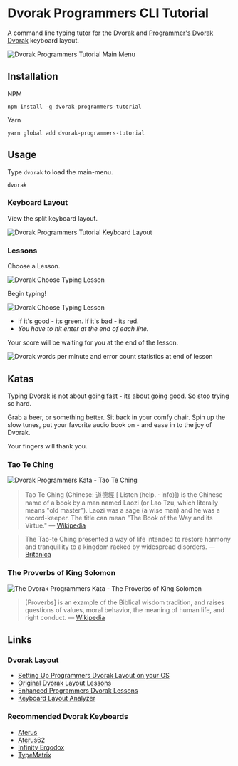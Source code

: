 # Dvorak Programmers CLI Tutorial

A command line typing tutor for the Dvorak and [Programmer's Dvorak
Dvorak](http://www.kaufmann.no/roland/dvorak/)
keyboard layout.

![Dvorak Programmers Tutorial Main Menu](https://i.imgur.com/2OBkfq9.png)

## Installation

NPM

```shell
npm install -g dvorak-programmers-tutorial
```

Yarn

```shell
yarn global add dvorak-programmers-tutorial
```

## Usage

Type `dvorak` to load the main-menu.

```
dvorak
```

### Keyboard Layout

View the split keyboard layout.

![Dvorak Programmers Tutorial Keyboard Layout](https://i.imgur.com/HQSDtIX.png)

### Lessons

Choose a Lesson.

![Dvorak Choose Typing Lesson](https://i.imgur.com/iGfcvES.png)

Begin typing!

![Dvorak Choose Typing Lesson](https://i.imgur.com/ENSBeqK.png)

- If it's good - its green. If it's bad - its red.
- _You have to hit enter at the end of each line._

Your score will be waiting for you at the end of the lesson.

![Dvorak words per minute and error count statistics at end of lesson](https://i.imgur.com/zvQW4sn.png)

## Katas

Typing Dvorak is not about going fast - its about going good. So stop trying so hard.

Grab a beer, or something better. Sit back in your comfy chair. Spin up the slow tunes, put your favorite audio book on - and ease in to the joy of Dvorak.

Your fingers will thank you.

### Tao Te Ching

![Dvorak Programmers Kata - Tao Te Ching](https://i.imgur.com/gjjUUPj.png)

> Tao Te Ching (Chinese: 道德經 [ Listen (help. · info)]) is the Chinese name of a book by a man named Laozi (or Lao Tzu, which literally means "old master"). Laozi was a sage (a wise man) and he was a record-keeper. The title can mean "The Book of the Way and its Virtue."
> &mdash; [Wikipedia](https://simple.wikipedia.org/wiki/Tao_Te_Ching)

> The Tao-te Ching presented a way of life intended to restore harmony and tranquillity to a kingdom racked by widespread disorders.
> &mdash; [Britanica](https://www.britannica.com/topic/Tao-te-Ching)

### The Proverbs of King Solomon

![The Dvorak Programmers Kata - The Proverbs of King Solomon](https://i.imgur.com/0aAGIB5.png)

> [Proverbs] is an example of the Biblical wisdom tradition, and raises questions of values, moral behavior, the meaning of human life, and right conduct.
> &mdash; [Wikipedia](https://en.wikipedia.org/wiki/Book_of_Proverbs)

## Links

### Dvorak Layout

- [Setting Up Programmers Dvorak Layout on your OS](http://www.kaufmann.no/roland/dvorak/)
- [Original Dvorak Layout Lessons](http://gigliwood.com/abcd/lessons/)
- [Enhanced Programmers Dvorak Lessons](http://programmer-dvorak.appspot.com/)
- [Keyboard Layout Analyzer](http://patorjk.com/keyboard-layout-analyzer/v2/)

### Recommended Dvorak Keyboards

- [Aterus](https://atreus.technomancy.us/)
- [Aterus62](https://shop.profetkeyboards.com/product/atreus62-keyboard)
- [Infinity Ergodox](https://www.massdrop.com/buy/infinity-ergodox)
- [TypeMatrix](http://typematrix.com/)





